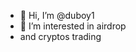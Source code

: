 - 👋 Hi, I’m @duboy1
- 👀 I’m interested in airdrop
- and cryptos trading
  

<!---
duboy1/duboy1 is a ✨ special ✨ repository because its `README.md` (this file) appears on your GitHub profile.
You can click the Preview link to take a look at your changes.
--->
